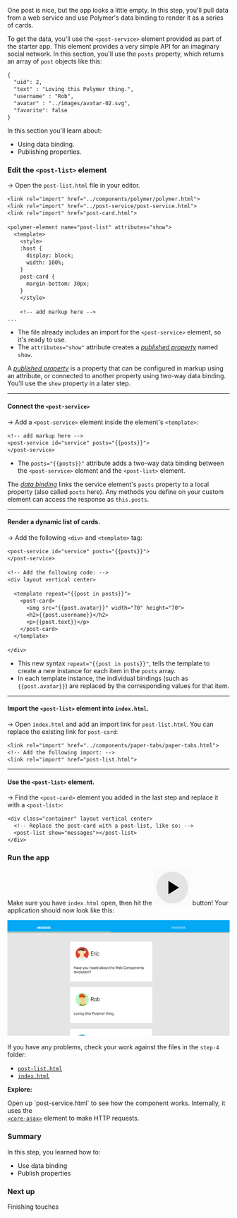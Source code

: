 <toc-element></toc-element>

One post is nice, but the app looks a little empty. In this step, you'll pull data from a web service and use Polymer's data binding to render it as a series of cards. 

To get the data, you'll use the `<post-service>` element provided as part of the starter app. This element provides a very simple API for an imaginary social network. In this section, you'll use the `posts` property, which returns an array of `post` objects like this:


    {
      "uid": 2,
      "text" : "Loving this Polymer thing.",
      "username" : "Rob",
      "avatar" : "../images/avatar-02.svg",
      "favorite": false
    }

In this section you'll learn about:

-   Using data binding.
-   Publishing properties.

### Edit the `<post-list>` element

&rarr; Open the `post-list.html` file in your editor.

```side-by-side
<link rel="import" href="../components/polymer/polymer.html">
<link rel="import" href="../post-service/post-service.html">
<link rel="import" href="post-card.html">

<polymer-element name="post-list" attributes="show">
  <template>
    <style>
    :host {
      display: block;
      width: 100%;
    }
    post-card {
      margin-bottom: 30px;
    }
    </style>
    
    <!-- add markup here -->
...
```

<ul class="side-by-side">
  <li>The file already includes an import for the <code>&lt;post-service&gt;</code>
  element, so it's ready to use.</li>
  <li>The <code>attributes="show"</code> attribute creates a 
  <a href="/docs/polymer/polymer.html#published-properties">
  <em>published property</em></a> named <code>show</code>.
  </li>
</ul>

A <a href="//polymer-project.org/docs/polymer/polymer.html#published-properties"> <em>published property</em></a> is a property that can be configured in markup using an attribute, or connected to another property using two-way data binding. You'll use the `show` property in a later step.

<hr>

#### Connect the `<post-service>`

&rarr; Add a `<post-service>` element inside the element's `<template>`:

```side-by-side
<!-- add markup here -->
<post-service id="service" posts="{{posts}}">
</post-service>
```

<ul class="side-by-side">
  <li>
    The <code>posts="{{posts}}"</code> attribute adds a two-way data binding between 
    the <code>&lt;post-service&gt;</code> element and the <code>&lt;post-list&gt;</code> element.
  </li>
</ul>

The [_data binding_](//polymer-project.org/docs/polymer/databinding.html) links the service element's `posts` property to a local property (also called 
`posts` here). Any methods you define on your custom element can access the response as `this.posts`.

<hr>

#### Render a dynamic list of cards.

&rarr; Add the following `<div>` and `<template>` tag:

```side-by-side
<post-service id="service" posts="{{posts}}">
</post-service>

<!-- Add the following code: -->
<div layout vertical center>

  <template repeat="{{post in posts}}">
    <post-card>
      <img src="{{post.avatar}}" width="70" height="70">
      <h2>{{post.username}}</h2>
      <p>{{post.text}}</p>
    </post-card>
  </template>
  
</div>
```

 <ul class="side-by-side">
   <li>This new syntax <code>repeat="{{post in posts}}"</code>, tells the template to
   create a new instance for each item in the <code>posts</code> array.</li>
   <li>In each template instance, the individual bindings (such as
   <code>{{post.avatar}}</code>) are replaced by the corresponding values for that 
   item.</li>
 </ul>

<hr>

#### Import the `<post-list>` element into `index.html`.

&rarr; Open `index.html` and add an import link for `post-list.html`. You can replace the existing link for `post-card`:

```
<link rel="import" href="../components/paper-tabs/paper-tabs.html">
<!-- Add the following import: -->
<link rel="import" href="post-list.html">
```

<hr>

#### Use the `<post-list>` element.

&rarr; Find the `<post-card>` element you added in the last step and replace it 
with a `<post-list>`:

    <div class="container" layout vertical center>
      <!-- Replace the post-card with a post-list, like so: -->
      <post-list show="messages"></post-list>
    </div>


### Run the app

Make sure you have `index.html` open, then hit the <img src="img/runbutton.png" class="icon"> button! Your application should now look like this:

<div layout vertical center>
  <img class="sample" src="img/s4-app.png">
</div>

If you have any problems, check your work against the files in the `step-4` folder:

-   [`post-list.html`](#)
-   [`index.html`](#)

<aside class="callout">
  <b>Explore:</b>

  <p>Open up `post-service.html` to see how the component works. Internally, it uses the <code>
<a href="//polymer-projet.org/docs/elements/core-elements.html#core-ajax">&lt;core-ajax&gt;</a></code> element to make HTTP requests.</p>
</aside>

### Summary

In this step, you learned how to:

- Use data binding
- Publish properties

### Next up

Finishing touches
